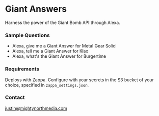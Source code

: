 # Giant Answers
Harness the power of the Giant Bomb API through Alexa.

### Sample Questions
* Alexa, give me a Giant Answer for Metal Gear Solid
* Alexa, tell me a Giant Answer for Klax
* Alexa, what's the Giant Answer for Burgertime

### Requirements
Deploys with Zappa. Configure with your secrets in the S3 bucket of your choice, specified in `zappa_settings.json`. 

### Contact
justin@mightynorthmedia.com
